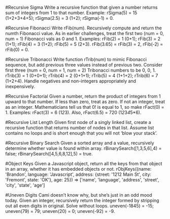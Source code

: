 #Recursive Sigma
Write a recursive function that given a number returns sum of integers from 1 to that number. Example: rSigma(5) = 15 (1+2+3+4+5); rSigma(2.5) = 3 (1+2); rSigma(-1) = 0.

#Recursive Fibonacci
Write rFib(num). Recursively compute and return the numth Fibonacci value. As in earlier challenges, treat the first two (num = 0, num = 1) Fibonacci vals as 0 and 1. Examples: rFib(2) = 1 (0+1); rFib(3) = 2 (1+1); rFib(4) = 3 (1+2); rFib(5) = 5 (2+3). rFib(3.65) = rFib(3) = 2, rFib(-2) = rFib(0) = 0.

#Recursive Tribonacci
Write function rTrib(num) to mimic Fibonacci sequence, but add previous three values instead of previous two. Consider first three (num = 0, num = 1, num = 2) Tribonacci numbers to be 0, 0, 1. rTrib(3) = 1 (0+0+1); rTrib(4) = 2 (0+1+1); rTrib(5) = 4 (1+1+2); rTrib(6) = 7 (1+2+4). Handle negatives and non-integers appropriately and inexpensively.

#Recursive Factorial
Given a number, return the product of integers from 1 upward to that number. If less than zero, treat as zero. If not an integer, treat as an integer. Mathematicians tell us that 0! is equal to 1, so make rFact(0) = 1. Examples: rFact(3) = 6 (1*2*3). Also, rFact(6.5) = 720 (1*2*3*4*5*6).

#Recursive List Length
Given first node of a singly linked list, create a recursive function that returns number of nodes in that list. Assume list contains no loops and is short enough that you will not ‘blow your stack’.

#Recursive Binary Search
Given a sorted array and a value, recursively determine whether value is found within array. rBinarySearch([1,3,5,6],4) = false; rBinarySearch([4,5,6,8,12],5) = true.

#Object Keys
Given a Javascript object, return all the keys from that object in an array, whether it has embedded objects or not.  rObjKeys({name: 'Brandon', language: 'Javascript', address: {street: '1212 Main St', city: 'Fremont', state: 'OK'}, age: 25}) => ['name', 'language', 'address', 'street', 'city', 'state', 'age']

#Uneven Digits
Cami doesn’t know why, but she’s just in an odd mood today. Given an integer, recursively return the integer formed by stripping out all even digits in original. Solve without loops. uneven(-1845) = -15; uneven(79) = 79; uneven(20) = 0; uneven(-92) = -9.
